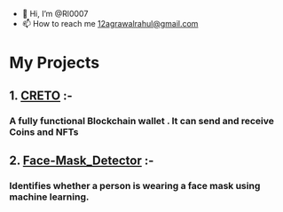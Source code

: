 - 👋 Hi, I’m @Rl0007
- 📫 How to reach me 12agrawalrahul@gmail.com

# My Projects

## 1. [CRETO](https://github.com/Rl0007/Creto)  :-

### A fully functional Blockchain wallet . It can send and receive Coins and NFTs

## 2. [Face-Mask_Detector](https://github.com/Rl0007/Face-mask-detection-ML) :-

### Identifies whether a person is wearing a face mask using machine learning.

<!---
Rl0007/Rl0007 is a ✨ special ✨ repository because its `README.md` (this file) appears on your GitHub profile.
You can click the Preview link to take a look at your changes.
--->
